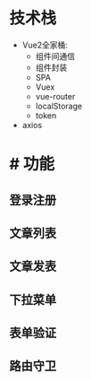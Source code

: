 # 技术栈
- Vue2全家桶: 
  - 组件间通信
  - 组件封装
  - SPA
  - Vuex
  - vue-router
  - localStorage
  - token
- axios

# # 功能
## 登录注册
## 文章列表
## 文章发表
## 下拉菜单
## 表单验证
## 路由守卫
